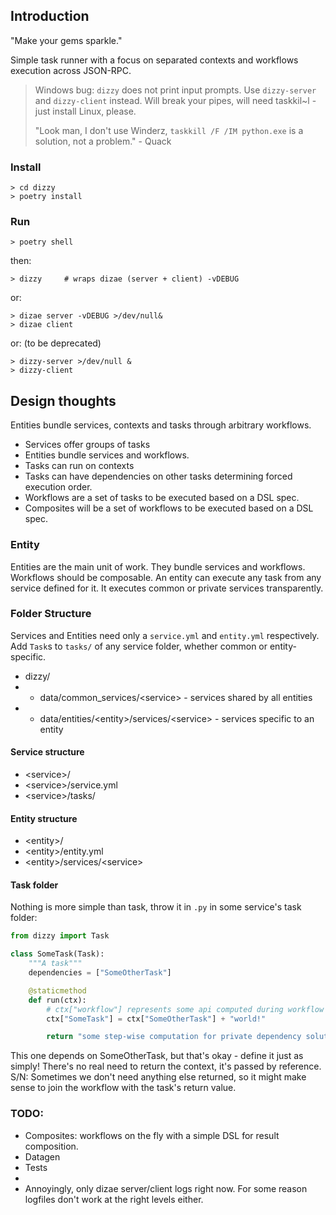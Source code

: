 ## Introduction
"Make your gems sparkle."

Simple task runner with a focus on separated contexts and workflows execution across JSON-RPC.

> Windows bug: `dizzy` does not print input prompts. Use `dizzy-server` and `dizzy-client` instead. Will break your pipes, will need taskkil~l - just install Linux, please. 
> 
> "Look man, I don't use Winderz, `taskkill /F /IM python.exe` is a solution, not a problem." - Quack

### Install

    > cd dizzy 
    > poetry install
### Run

    > poetry shell

then:

    > dizzy     # wraps dizae (server + client) -vDEBUG

or:

    > dizae server -vDEBUG >/dev/null&
    > dizae client

or: (to be deprecated)

    > dizzy-server >/dev/null &
    > dizzy-client

## Design thoughts

Entities bundle services, contexts and tasks through arbitrary workflows.

- Services offer groups of tasks
- Entities bundle services and workflows.
- Tasks can run on contexts
- Tasks can have dependencies on other tasks determining forced execution order.
- Workflows are a set of tasks to be executed based on a DSL spec.
- Composites will be a set of workflows to be executed based on a DSL spec.
### Entity

Entities are the main unit of work. They bundle services and workflows. Workflows should be composable. An entity can execute any task from any service defined for it. It executes common or private services transparently.

### Folder Structure
Services and Entities need only a `service.yml` and `entity.yml` respectively. Add `Task`s to `tasks/` of any service folder, whether common or entity-specific.

- dizzy/
- - data/common_services/\<service> - services shared by all entities
- - data/entities/\<entity>/services/\<service> - services specific to an entity

#### Service structure
- \<service>/
- \<service>/service.yml
- \<service>/tasks/

#### Entity structure
- \<entity>/
- \<entity>/entity.yml
- \<entity>/services/\<service>

#### Task folder
Nothing is more simple than task, throw it in `.py` in some service's task folder:

```python
from dizzy import Task

class SomeTask(Task):
    """A task"""
    dependencies = ["SomeOtherTask"]

    @staticmethod
    def run(ctx):
        # ctx["workflow"] represents some api computed during workflow execution.
        ctx["SomeTask"] = ctx["SomeOtherTask"] + "world!"

        return "some step-wise computation for private dependency solution"
```
This one depends on SomeOtherTask, but that's okay - define it just as simply! There's no real need to return the context, it's passed by reference. S/N: Sometimes we don't need anything else returned, so it might make sense to join the workflow with the task's return value.



### TODO:
- Composites: workflows on the fly with a simple DSL for result composition.
- Datagen
- Tests
- 
- Annoyingly, only dizae server/client logs right now. For some reason logfiles don't work at the right levels either.